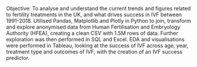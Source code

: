 Objective: To analyse and understand the current trends and figures related to fertility treatments in the UK, and what drives success in IVF between 1991-2018. 
Utilised Pandas, Matplotlib and Plotly in Python to join, transform and explore anonymised data from Human Fertilisation and Embryology Authority (HFEA), creating a clean CSV with 1.5M rows of data. Further exploration was then performed in SQL and Excel.
EDA and visualisations were performed in Tableau, looking at the success of IVF across age, year, treatment type and outcomes of IVF, with the creation of an IVF success predictor.
